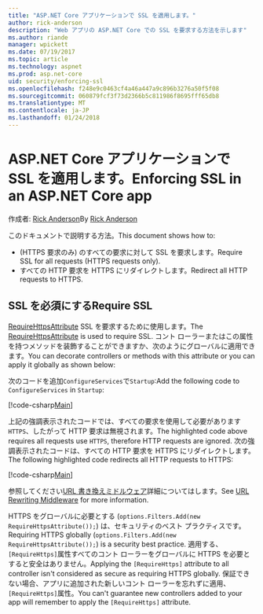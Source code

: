 ```yaml
---
title: "ASP.NET Core アプリケーションで SSL を適用します。"
author: rick-anderson
description: "Web アプリの ASP.NET Core での SSL を要求する方法を示します"
ms.author: riande
manager: wpickett
ms.date: 07/19/2017
ms.topic: article
ms.technology: aspnet
ms.prod: asp.net-core
uid: security/enforcing-ssl
ms.openlocfilehash: f248e9c0463cf4a46a447a9c896b3276a50f5f08
ms.sourcegitcommit: 060879fcf3f73d2366b5c811986f8695fff65db8
ms.translationtype: MT
ms.contentlocale: ja-JP
ms.lasthandoff: 01/24/2018
---
```

# <a name="enforcing-ssl-in-an-aspnet-core-app"></a><span data-ttu-id="b3172-103">ASP.NET Core アプリケーションで SSL を適用します。</span><span class="sxs-lookup"><span data-stu-id="b3172-103">Enforcing SSL in an ASP.NET Core app</span></span>

<span data-ttu-id="b3172-104">作成者: [Rick Anderson](https://twitter.com/RickAndMSFT)</span><span class="sxs-lookup"><span data-stu-id="b3172-104">By [Rick Anderson](https://twitter.com/RickAndMSFT)</span></span>

<span data-ttu-id="b3172-105">このドキュメントで説明する方法。</span><span class="sxs-lookup"><span data-stu-id="b3172-105">This document shows how to:</span></span>

- <span data-ttu-id="b3172-106">(HTTPS 要求のみ) のすべての要求に対して SSL を要求します。</span><span class="sxs-lookup"><span data-stu-id="b3172-106">Require SSL for all requests (HTTPS requests only).</span></span>
- <span data-ttu-id="b3172-107">すべての HTTP 要求を HTTPS にリダイレクトします。</span><span class="sxs-lookup"><span data-stu-id="b3172-107">Redirect all HTTP requests to HTTPS.</span></span>

## <a name="require-ssl"></a><span data-ttu-id="b3172-108">SSL を必須にする</span><span class="sxs-lookup"><span data-stu-id="b3172-108">Require SSL</span></span>

<span data-ttu-id="b3172-109">[RequireHttpsAttribute](https://docs.microsoft.com/aspnet/core/api/microsoft.aspnetcore.mvc.requirehttpsattribute) SSL を要求するために使用します。</span><span class="sxs-lookup"><span data-stu-id="b3172-109">The [RequireHttpsAttribute](https://docs.microsoft.com/aspnet/core/api/microsoft.aspnetcore.mvc.requirehttpsattribute) is used to require SSL.</span></span> <span data-ttu-id="b3172-110">コント ローラーまたはこの属性を持つメソッドを装飾することができますか、次のようにグローバルに適用できます。</span><span class="sxs-lookup"><span data-stu-id="b3172-110">You can decorate controllers or methods with this attribute or you can apply it globally as shown below:</span></span>

<span data-ttu-id="b3172-111">次のコードを追加`ConfigureServices`で`Startup`:</span><span class="sxs-lookup"><span data-stu-id="b3172-111">Add the following code to `ConfigureServices` in `Startup`:</span></span>

[!code-csharp[Main](authentication/accconfirm/sample/WebApp1/Startup.cs?name=snippet2&highlight=4-)]

<span data-ttu-id="b3172-112">上記の強調表示されたコードでは、すべての要求を使用して必要があります`HTTPS`、したがって HTTP 要求は無視されます。</span><span class="sxs-lookup"><span data-stu-id="b3172-112">The highlighted code above requires all requests use `HTTPS`, therefore HTTP requests are ignored.</span></span> <span data-ttu-id="b3172-113">次の強調表示されたコードは、すべての HTTP 要求を HTTPS にリダイレクトします。</span><span class="sxs-lookup"><span data-stu-id="b3172-113">The following highlighted code redirects all HTTP requests to HTTPS:</span></span>

[!code-csharp[Main](authentication/accconfirm/sample/WebApp1/Startup.cs?name=snippet_AddRedirectToHttps&highlight=7-)]

<span data-ttu-id="b3172-114">参照してください[URL 書き換えミドルウェア](xref:fundamentals/url-rewriting)詳細についてはします。</span><span class="sxs-lookup"><span data-stu-id="b3172-114">See [URL Rewriting Middleware](xref:fundamentals/url-rewriting) for more information.</span></span>

<span data-ttu-id="b3172-115">HTTPS をグローバルに必要とする (`options.Filters.Add(new RequireHttpsAttribute());`) は、セキュリティのベスト プラクティスです。</span><span class="sxs-lookup"><span data-stu-id="b3172-115">Requiring HTTPS globally (`options.Filters.Add(new RequireHttpsAttribute());`) is a security best practice.</span></span> <span data-ttu-id="b3172-116">適用する、`[RequireHttps]`属性すべてのコント ローラーをグローバルに HTTPS を必要とすると安全はありません。</span><span class="sxs-lookup"><span data-stu-id="b3172-116">Applying the `[RequireHttps]` attribute to all controller isn't considered as secure as requiring HTTPS globally.</span></span> <span data-ttu-id="b3172-117">保証できない場合、アプリに追加された新しいコント ローラーを忘れずに適用、`[RequireHttps]`属性。</span><span class="sxs-lookup"><span data-stu-id="b3172-117">You can't guarantee new controllers added to your app will remember to apply the `[RequireHttps]` attribute.</span></span>
